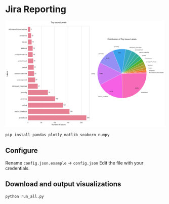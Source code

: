 # Jira Reporting

![VRP Snapshot timeline](./label_distribution.png)

```bash
pip install pandas plotly matlib seaborn numpy
```

## Configure
Rename `config.json.example` -> `config.json`
Edit the file with your credentials.

## Download and output visualizations
```bash
python run_all.py
```
